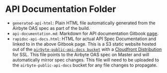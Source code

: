 # API Documentation Folder

- `generated-api-html`: Plain HTML file automatically generated from the Airbyte OAS spec as part of the build.
- `api-documentation.md`: Markdown for API documentation Gitbook [page](/api-documentation).
- `rapidoc-api-docs.html`: HTML for actual API Spec Documentation and linked to in the above Gitbook page. This is a S3 static website hosted out of
  the [`airbyte-public-api-docs bucket`](https://s3.console.aws.amazon.com/s3/buckets/airbyte-public-api-docs?region=us-east-2&tab=objects) with a [Cloudfront Distribution](https://console.aws.amazon.com/cloudfront/home?#distribution-settings:E35VD0IIC8YUEW)
  for SSL. This file points to the Airbyte OAS spec on Master and will automatically mirror spec changes.
  This file will need to be uploaded to the `airbyte-public-api-docs` bucket for any file changes to propagate.
